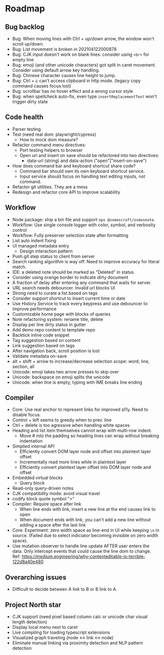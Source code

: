 # Roadmap

## Bug backlog

- Bug: When moving lines with Ctrl + up/down arrow, the window won't scroll up/down.
- Bug: List movement is broken in 202104122000878
- Bug: CJK input doesn't work on blank lines: consider using `<br>` for empty line
- Bug: emoji (and other unicode characters) got split in caret movement. Consider using default arrow key handling.
- Bug: Chinese character causes line height to jump.
- Bug: Ctrl + c can't access clipboard in http mode. (legacy copy command causes focus lost)
- Bug: scrollbar has no hover effect and a wrong cursor style
- Bug: when spellcheck auto-fix, even type `insertReplacementText` won't trigger dirty state

## Code health

- Parser testing
- Test (need real dom: playwright/cypress)
  - How to mock dom measure?
- Refactor command menu directives:
  - Port testing helpers to browser
  - Open url and insert on save should be refactored into two directives:
    - data-url (string) and data-action ("open"|"insert-on-save")
- How does command bar and keyboard shortcut share code?
  - Command bar should own its own keyboard shortcut service.
  - Input service should focus on handling text editing inputs, not command.
- Refactor git utilities. They are a mess
- Redesign and refactor core API to improve scalability

## Workflow

- Node package: ship a bin file and support `npx @osmoscraft/osmosnote`.
- Workflow: Use single console logger with color, symbol, and verbosity control
- Workflow: Fully preserver selection state after formatting
- List auto indent fixing
- UI managed metadata entry
  - Design interaction pattern
- Push git step status to client from server
- Search ranking algorithm is way off. Need to improve accuracy for literal match.
- IDE: a deleted note should be marked as "Deleted" in status
- Consider using orange border to indicate dirty document
- A fraction of delay after entering any command that waits for server.
- URL search needs debouncer. Invalid url blocks UI
- Strong need to curate a list based on tags
- Consider support shortcut to insert current time or date
- Use History Service to track every keypress and use debouncer to improve performance
- Customizable home page with blocks of queries
- Note refactoring system: rename title, delete
- Display per line dirty status in gutter
- Add demo repo content to template repo
- Backtick inline code snippet
- Tag suggestion based on content
- Link suggestion based on tags
- After navigation back, scroll position is lost
- Validate metadata on-save
- alt + shift + arrow to increase/decrease selection scope: word, line, section, all
- Unicode: emoji takes two arrow presses to skip over
- Unicode: backspace on emoji splits the unicode
- Unicode: when line is empty, typing with IME breaks line ending

## Compiler

- Core: Use real anchor to represent links for improved a11y. Need to disable focus.
- Control + left seems to greedy when to prev. line
- Ctrl + delete is too agressive when handling white spaces
- Heading and list item themselves cannot wrap with multi-row indent.
  - Move # into the padding so heading lines can wrap without breaking indentation
- Simplied internal API
  - Efficiently convert DOM layer node and offset into plaintext layer offset
  - Incrementally read more lines while in plaintext layer
  - Efficiently convert plaintext layer offset into DOM layer node and offset
- Embedded virtual blocks
  - Query block
- Read-only query-driven notes
- CJK compatibility mode: avoid visual travel
- codify block quote symbol ">"
- Compiler: Require space after link
  - When line ends with link, insert a new line at the end causes link to open
  - When document ends with link, you can't add a new line without adding a space after the last link
- Core: Experiment: zero width space as line-end in UI while keeping `\n` in source. (Failed due to select indiciator becoming invisible on zero width space).
- Use mutation observer to handle line update AFTER user enters the data. Only intercept events that could cause the line dom to change. Ref: https://medium.engineering/why-contenteditable-is-terrible-122d8a40e480

## Overarching issues

- Difficult to decide between A link to B or B link to A.

## Project North star

- CJK support (need pixel based column calc or unicode char visual length detection)
- Display local menu next to caret
- Live compiling for loading typescript extensions
- Visualized graph traveling (node <-> link <-> node)
- Eliminate manual linking via proximity detection and NLP pattern detection
